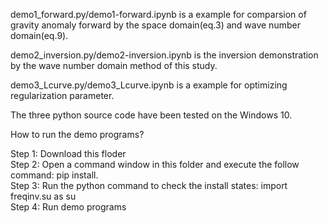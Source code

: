 demo1_forward.py/demo1-forward.ipynb  is a example for comparsion of gravity anomaly forward by the space domain(eq.3) and wave number domain(eq.9).  

demo2_inversion.py/demo2-inversion.ipynb is the inversion demonstration by the wave number domain method of this study.  

demo3_Lcurve.py/demo3_Lcurve.ipynb is a example for optimizing regularization parameter.  

The three python source code have been tested on the Windows 10.  

How to run the demo programs?  

Step 1: Download this floder  
Step 2: Open a command window in this folder and execute the follow command: pip install.  
Step 3: Run the python command to check the install states: import freqinv.su as su  
Step 4: Run demo programs
